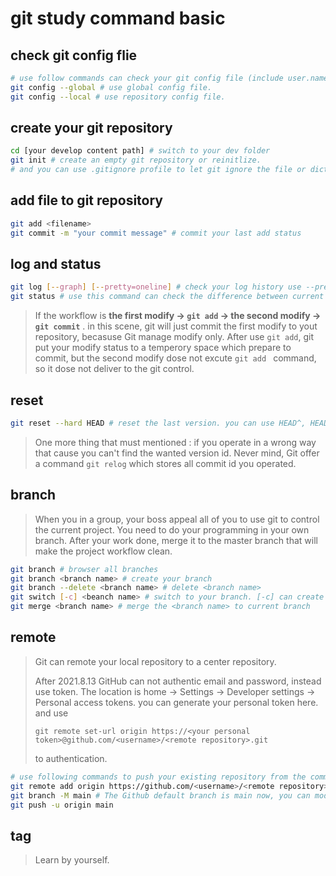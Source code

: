 # 	git study command basic



## check git config flie

```bash
# use follow commands can check your git config file (include user.name and  user.email)
git config --global # use global config file.
git config --local # use repository config file.
```

## create your git repository

```bash
cd [your develop content path] # switch to your dev folder
git init # create an empty git repository or reinitlize.
# and you can use .gitignore profile to let git ignore the file or dictionary	
```

## add file to git repository

``` bash
git add <filename> 
git commit -m "your commit message" # commit your last add status
```

## log and status

``` bash
git log [--graph] [--pretty=oneline] # check your log history use --pretty=oneline to show each log oneline.
git status # use this command can check the difference between current working directory and your git repositry. (if the print information is red, you must use git add or git rm <filename> to add or remove <filename> to the git stage; else is green that metion you need commit this status to your current git branch.)
```

> If the workflow is **the first modify -> `git add` -> the second modify -> `git commit`** . in this scene, git will just commit the first modify to yout repository, becasuse Git manage modify only. After use `git add`, git put your modify status to a temperory space which prepare to commit, but the second modify dose not excute `git add `  command, so it dose not deliver to the git control.

## reset

```bash
git reset --hard HEAD # reset the last version. you can use HEAD^, HEAD^^ ... to reset your git to last n version, if the version is too old you can use HEAD~[number] to a assign last version. and also use git log to find your target version id, then use [git reset --hard [version id]] to reset to the version you want.
```

> One more thing that must mentioned : if you operate in a wrong way that cause you can't find the wanted version id. Never mind, Git offer a command `git relog` which stores all commit id you operated.

## branch

> When you in a group, your boss appeal all of you to use git to control the current project. You need to do your programming in your own branch. After your work done, merge it to the master branch that will make the project workflow clean.

```bash
git branch # browser all branches
git branch <branch name> # create your branch
git branch --delete <branch name> # delete <branch name>
git switch [-c] <beanch name> # switch to your branch. [-c] can create new branch if branch not exist.
git merge <branch name> # merge the <branch name> to current branch
```



## remote 

> Git can remote your local repository to a center repository.
>
> After 2021.8.13 GitHub can not authentic email and password, instead use token. The location is home -> Settings ->  Developer settings -> Personal access tokens. you can generate your personal token here.  and use 
>
>  `git remote set-url origin https://<your personal token>@github.com/<username>/<remote repository>.git `
>
> to authentication.

```bash
# use following commands to push your existing repository from the command line.
git remote add origin https://github.com/<username>/<remote repository>.git
git branch -M main # The Github default branch is main now, you can modify it to master in Github.
git push -u origin main
```

## tag

> Learn by yourself.